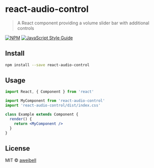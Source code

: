 # react-audio-control

> A React component providing a volume slider bar with additional controls

[![NPM](https://img.shields.io/npm/v/react-audio-control.svg)](https://www.npmjs.com/package/react-audio-control) [![JavaScript Style Guide](https://img.shields.io/badge/code_style-standard-brightgreen.svg)](https://standardjs.com)

## Install

```bash
npm install --save react-audio-control
```

## Usage

```jsx
import React, { Component } from 'react'

import MyComponent from 'react-audio-control'
import 'react-audio-control/dist/index.css'

class Example extends Component {
  render() {
    return <MyComponent />
  }
}
```

## License

MIT © [aweibell](https://github.com/aweibell)
